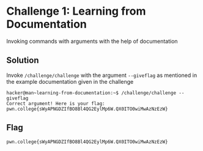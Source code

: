 # Challenge 1: Learning from Documentation
Invoking commands with arguments with the help of documentation
## Solution
Invoke `/challenge/challenge` with the argument `--giveflag` as mentioned in the example documentation given in the challenge
```
hacker@man~learning-from-documentation:~$ /challenge/challenge --giveflag
Correct argument! Here is your flag:
pwn.college{sWyAPNGDZIfBO8Bl4QG2EylMp6W.QX0ITO0wiMwAzNzEzW}
```

## Flag
`pwn.college{sWyAPNGDZIfBO8Bl4QG2EylMp6W.QX0ITO0wiMwAzNzEzW}`

